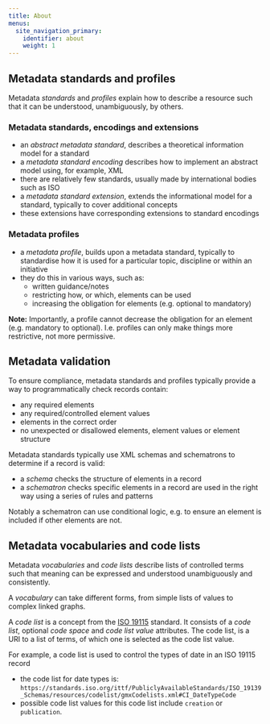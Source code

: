 ```yaml
---
title: About
menus:
  site_navigation_primary:
    identifier: about
    weight: 1
---
```


## Metadata standards and profiles

Metadata *standards* and *profiles* explain how to describe a resource such that it can be understood, unambiguously,
by others.

### Metadata standards, encodings and extensions

* an *abstract metadata standard*, describes a theoretical information model for a standard
* a *metadata standard encoding* describes how to implement an abstract model using, for example, XML
* there are relatively few standards, usually made by international bodies such as ISO
* a *metadata standard extension*, extends the informational model for a standard, typically to cover additional
  concepts
* these extensions have corresponding extensions to standard encodings

### Metadata profiles

* a *metadata profile*, builds upon a metadata standard, typically to standardise how it is used for a particular topic,
  discipline or within an initiative
* they do this in various ways, such as:
  * written guidance/notes
  * restricting how, or which, elements can be used
  * increasing the obligation for elements (e.g. optional to mandatory)

**Note:** Importantly, a profile cannot decrease the obligation for an element (e.g. mandatory to optional). I.e.
profiles can only make things more restrictive, not more permissive.

## Metadata validation

To ensure compliance, metadata standards and profiles typically provide a way to programmatically check records contain:

* any required elements
* any required/controlled element values
* elements in the correct order
* no unexpected or disallowed elements, element values or element structure

Metadata standards typically use XML schemas and schematrons to determine if a record is valid:

* a *schema* checks the structure of elements in a record
* a *schematron* checks specific elements in a record are used in the right way using a series of rules and patterns

Notably a schematron can use conditional logic, e.g. to ensure an element is included if other elements are not.

## Metadata vocabularies and code lists

Metadata *vocabularies* and *code lists* describe lists of controlled terms such that meaning can be expressed and
understood unambiguously and consistently.

A *vocabulary* can take different forms, from simple lists of values to complex linked graphs.

A *code list* is a concept from the [ISO 19115](/standard/iso-19115) standard. It consists of a *code list*, optional *code space* and *code list value* attributes. The code list, is a URI to a list of terms, of which one is selected as the
code list value.

For example, a code list is used to control the types of date in an ISO 19115 record

* the code list for date types is: `https://standards.iso.org/ittf/PubliclyAvailableStandards/ISO_19139_Schemas/resources/codelist/gmxCodelists.xml#CI_DateTypeCode`
* possible code list values for this code list include `creation` or `publication`.
